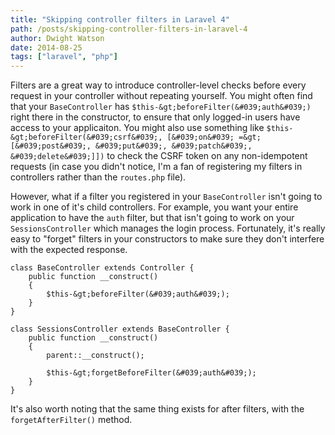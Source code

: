 ```yaml
---
title: "Skipping controller filters in Laravel 4"
path: /posts/skipping-controller-filters-in-laravel-4
author: Dwight Watson
date: 2014-08-25
tags: ["laravel", "php"]
---
```


Filters are a great way to introduce controller-level checks before every request in your controller without repeating yourself. You might often find that your `BaseController` has `$this-&gt;beforeFilter(&#039;auth&#039;)` right there in the constructor, to ensure that only logged-in users have access to your applicaiton. You might also use something like `$this-&gt;beforeFilter(&#039;csrf&#039;, [&#039;on&#039; =&gt; [&#039;post&#039;, &#039;put&#039;, &#039;patch&#039;, &#039;delete&#039;]])` to check the CSRF token on any non-idempotent requests (in case you didn&#039;t notice, I&#039;m a fan of registering my filters in controllers rather than the `routes.php` file).

However, what if a filter you registered in your `BaseController` isn&#039;t going to work in one of it&#039;s child controllers. For example, you want your entire application to have the `auth` filter, but that isn&#039;t going to work on your `SessionsController` which manages the login process. Fortunately, it&#039;s really easy to &quot;forget&quot; filters in your constructors to make sure they don&#039;t interfere with the expected response.

    class BaseController extends Controller {
	    public function __construct()
		{
		    $this-&gt;beforeFilter(&#039;auth&#039;);
		}
	}
	
	class SessionsController extends BaseController {
		public function __construct()
		{
			parent::__construct();
			
			$this-&gt;forgetBeforeFilter(&#039;auth&#039;);
		}
	}
	
It&#039;s also worth noting that the same thing exists for after filters, with the `forgetAfterFilter()` method.
